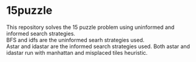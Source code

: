 # 15puzzle
This repository solves the 15 puzzle problem using uninformed and informed search strategies.  
BFS and idfs are the uninformed searh strategies used.  
Astar and idastar are the informed search strategies used. Both astar and idastar run with manhattan and misplaced tiles heuristic.
